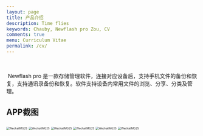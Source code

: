 ```yaml
---
layout: page
title: 产品介绍
description: Time flies
keywords: Chauby, Newflash pro Zou, CV
comments: true
menu: Curriculum Vitae
permalink: /cv/
---
```

<br>

​           Newflash pro 是一款存储管理软件，连接对应设备后，支持手机文件的备份和恢复，支持通讯录备份和恢复。软件支持设备内常用文件的浏览、分享、分类及管理。

##  APP截图



<img src="/Users/diwang/Documents/NewflashPro.github.io/images/posts/APP/WechatIMG25.jpeg" alt="WechatIMG25" style="zoom:50%;" />

<img src="/Users/diwang/Documents/NewflashPro.github.io/images/posts/APP/WechatIMG36.jpeg" alt="WechatIMG25" style="zoom:50%;" />

<img src="/Users/diwang/Documents/NewflashPro.github.io/images/posts/APP/WechatIMG39.jpeg" alt="WechatIMG25" style="zoom:50%;" />

<img src="/Users/diwang/Documents/NewflashPro.github.io/images/posts/APP/WechatIMG41.jpeg" alt="WechatIMG25" style="zoom:50%;" />

<img src="/Users/diwang/Documents/NewflashPro.github.io/images/posts/APP/WechatIMG35.jpeg" alt="WechatIMG25" style="zoom:50%;" />

<img src="/Users/diwang/Documents/NewflashPro.github.io/images/posts/APP/WechatIMG34.jpeg" alt="WechatIMG25" style="zoom:50%;" />
